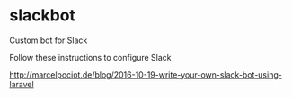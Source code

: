 # slackbot
Custom bot for Slack

Follow these instructions to configure Slack

http://marcelpociot.de/blog/2016-10-19-write-your-own-slack-bot-using-laravel
